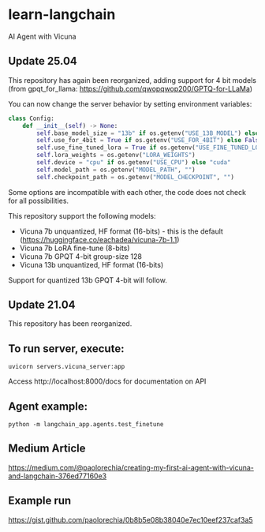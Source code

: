 # learn-langchain

AI Agent with Vicuna

## Update 25.04
This repository has again been reorganized, adding support for 4 bit models (from gpqt_for_llama: https://github.com/qwopqwop200/GPTQ-for-LLaMa)

You can now change the server behavior by setting environment variables:

```python
class Config:
    def __init__(self) -> None:
        self.base_model_size = "13b" if os.getenv("USE_13B_MODEL") else "7b"
        self.use_for_4bit = True if os.getenv("USE_FOR_4BIT") else False
        self.use_fine_tuned_lora = True if os.getenv("USE_FINE_TUNED_LORA") else False
        self.lora_weights = os.getenv("LORA_WEIGHTS")
        self.device = "cpu" if os.getenv("USE_CPU") else "cuda"
        self.model_path = os.getenv("MODEL_PATH", "")
        self.checkpoint_path = os.getenv("MODEL_CHECKPOINT", "")
```

Some options are incompatible with each other, the code does not check for all possibilities.

This repository support the following models:

- Vicuna 7b unquantized, HF format (16-bits) - this is the default (https://huggingface.co/eachadea/vicuna-7b-1.1)
- Vicuna 7b LoRA fine-tune (8-bits)
- Vicuna 7b GPQT 4-bit group-size 128
- Vicuna 13b unquantized, HF format (16-bits)

Support for quantized 13b GPQT 4-bit will follow.


## Update 21.04
This repository has been reorganized.

## To run server, execute:
`uvicorn servers.vicuna_server:app`

Access http://localhost:8000/docs for documentation on API

## Agent example:

`python -m langchain_app.agents.test_finetune`

## Medium Article
https://medium.com/@paolorechia/creating-my-first-ai-agent-with-vicuna-and-langchain-376ed77160e3

## Example run
https://gist.github.com/paolorechia/0b8b5e08b38040e7ec10eef237caf3a5
